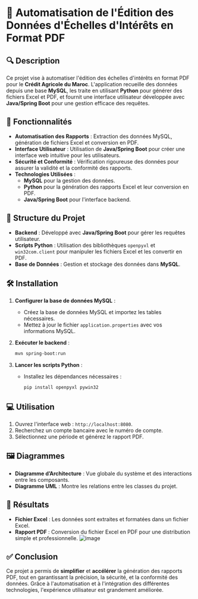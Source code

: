 

# 📄 Automatisation de l'Édition des Données d'Échelles d'Intérêts en Format PDF

## 🔍 Description

Ce projet vise à automatiser l'édition des échelles d'intérêts en format PDF pour le **Crédit Agricole du Maroc**. L'application recueille des données depuis une base **MySQL**, les traite en utilisant **Python** pour générer des fichiers Excel et PDF, et fournit une interface utilisateur développée avec **Java/Spring Boot** pour une gestion efficace des requêtes.

## 🎯 Fonctionnalités

- **Automatisation des Rapports** : Extraction des données MySQL, génération de fichiers Excel et conversion en PDF.
- **Interface Utilisateur** : Utilisation de **Java/Spring Boot** pour créer une interface web intuitive pour les utilisateurs.
- **Sécurité et Conformité** : Vérification rigoureuse des données pour assurer la validité et la conformité des rapports.
- **Technologies Utilisées** :
  - **MySQL** pour la gestion des données.
  - **Python** pour la génération des rapports Excel et leur conversion en PDF.
  - **Java/Spring Boot** pour l'interface backend.

## 📂 Structure du Projet

- **Backend** : Développé avec **Java/Spring Boot** pour gérer les requêtes utilisateur.
- **Scripts Python** : Utilisation des bibliothèques `openpyxl` et `win32com.client` pour manipuler les fichiers Excel et les convertir en PDF.
- **Base de Données** : Gestion et stockage des données dans **MySQL**.

## 🛠️ Installation

1. **Configurer la base de données MySQL** :
   - Créez la base de données MySQL et importez les tables nécessaires.
   - Mettez à jour le fichier `application.properties` avec vos informations MySQL.

2. **Exécuter le backend** :
   ```bash
   mvn spring-boot:run
   ```

3. **Lancer les scripts Python** :
   - Installez les dépendances nécessaires :
     ```bash
     pip install openpyxl pywin32
     ```

## 💻 Utilisation

1. Ouvrez l'interface web : `http://localhost:8080`.
2. Recherchez un compte bancaire avec le numéro de compte.
3. Sélectionnez une période et générez le rapport PDF.

## 🖼️ Diagrammes

- **Diagramme d’Architecture** : Vue globale du système et des interactions entre les composants.
- **Diagramme UML** : Montre les relations entre les classes du projet.

## 📝 Résultats

- **Fichier Excel** : Les données sont extraites et formatées dans un fichier Excel.
- **Rapport PDF** : Conversion du fichier Excel en PDF pour une distribution simple et professionnelle.
  ![image](https://github.com/user-attachments/assets/2555d173-4b9a-4ef0-9842-d4664629dd81)


## ✅ Conclusion

Ce projet a permis de **simplifier** et **accélérer** la génération des rapports PDF, tout en garantissant la précision, la sécurité, et la conformité des données. Grâce à l'automatisation et à l'intégration des différentes technologies, l'expérience utilisateur est grandement améliorée.

